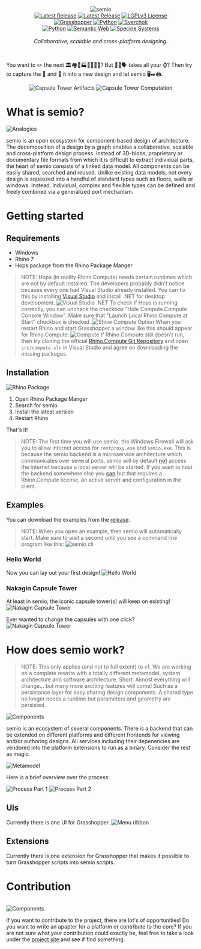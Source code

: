 <p align="center">
    <picture>
        <source media="(prefers-color-scheme: dark)" srcset="https://raw.githubusercontent.com/usalu/semio/main/resources/logo/logo-horizontal-dark.svg">
        <source media="(prefers-color-scheme: light)" srcset="https://raw.githubusercontent.com/usalu/semio/main/resources/logo/logo-horizontal.svg">
        <img alt="semio" href="https://github.com/usalu/semio/" src="https://raw.githubusercontent.com/usalu/semio/main/resources/logo/logo-horizontal.svg">
    </picture>
    <br/>
    <a href="https://doi.org/10.5281/zenodo.8419156"><img src="https://raw.githubusercontent.com/usalu/semio/main/docs/badges/doi-zenodo.svg" alt="Latest Release"></a>
    <a href="https://github.com/usalu/semio/"><img src="https://img.shields.io/github/v/release/usalu/semio?style=flat-square&color=ff344f" alt="Latest Release"></a>
    <a href="https://choosealicense.com/licenses/lgpl-3.0/"><img src="https://raw.githubusercontent.com/usalu/semio/main/docs/badges/license-LGPL_v3.svg" alt="LGPLv3 License"></a>
    <br/>
    <a href="https://www.grasshopper3d.com/"><img src="https://raw.githubusercontent.com/usalu/semio/main/docs/badges/platform-Grasshopper.svg" alt="Grasshopper"></a>
    <a href="https://www.python.org/"><img src="https://raw.githubusercontent.com/usalu/semio/main/docs/badges/platform-comming_soon(Python).svg" alt="Python"></a>
    <a href="https://nortikin.github.io/sverchok/"><img src="https://raw.githubusercontent.com/usalu/semio/main/docs/badges/platform-comming_soon(Sverchok).svg" alt="Sverchok"></a>
    <br/>
    <a href="https://www.python.org/"><img src="https://raw.githubusercontent.com/usalu/semio/main/docs/badges/powered_by-Python.svg" alt="Python"></a>
    <a href="<http://www.w3.org/2001/sw/wiki/RDF>"><img src="https://raw.githubusercontent.com/usalu/semio/main/docs/badges/powered_by-Semantic_Web.svg" alt="Semantic Web"></a>
    <a href="https://speckle.systems/"><img src="https://raw.githubusercontent.com/usalu/semio/main/docs/badges/powered_by-Speckle.svg" alt="Speckle Systems"></a>
    <br/>
    <br/>
    <i>Collaborative, scalable and cross-platform designing.</i>
</p>
<br/>

You want to <emoji>✏️</emoji> the next <emoji>🏛️🏘️🏢🏭🏫🏨⛪🕌</emoji>? But <emoji>📐🔢🗣️</emoji> takes all your <emoji>⌚</emoji>? Then try to capture the <emoji>🧬</emoji> and <emoji>💉</emoji>  it into a new design and let semio <emoji>🖥️✒️🖨️</emoji>.

<p align="center">
    <picture>
        <source media="(prefers-color-scheme: dark)" srcset="https://raw.githubusercontent.com/usalu/semio/main/docs/examples/capsuletower/artifacts-dark.svg">
        <source media="(prefers-color-scheme: light)" srcset="https://raw.githubusercontent.com/usalu/semio/main/docs/examples/capsuletower/artifacts.svg">
        <img alt="Capsule Tower Artifacts" src="https://raw.githubusercontent.com/usalu/semio/main/docs/examples/capsuletower/artifacts.svg">
    </picture>
    <picture>
        <source media="(prefers-color-scheme: dark)" srcset="https://raw.githubusercontent.com/usalu/semio/main/docs/examples/capsuletower/computation-dark.svg">
        <source media="(prefers-color-scheme: light)" srcset="https://raw.githubusercontent.com/usalu/semio/main/docs/examples/capsuletower/computation.svg">
        <img alt="Capsule Tower Computation" src="https://raw.githubusercontent.com/usalu/semio/main/docs/examples/capsuletower/computation.svg">
    </picture>
</p>

# What is semio?

<picture>
    <source media="(prefers-color-scheme: dark)" srcset="https://raw.githubusercontent.com/usalu/semio/main/docs/conceptual/analogies-dark.svg">
    <source media="(prefers-color-scheme: light)" srcset="https://raw.githubusercontent.com/usalu/semio/main/docs/conceptual/analogies.svg">
    <img alt="Analogies" src="https://raw.githubusercontent.com/usalu/semio/main/docs/conceptual/analogies.svg">
</picture>

semio is an open ecosystem for component-based design of architecture. The decomposition of a design by a graph enables a collaborative, scalable and cross-platform design process. Instead of 3D-blobs, proprietary or documentary file formats from which it is difficult to extract individual parts, the heart of semio consists of a linked data model. All components can be easily shared, searched and reused. Unlike existing data models, not every design is squeezed into a handful of standard types such as floors, walls or windows. Instead, individual, complex and flexible types can be defined and freely combined via a generalized port mechanism.

# Getting started

## Requirements
- Windows
- Rhino 7
- Hops package from the Rhino Package Manger

> NOTE: Hops (in reality Rhino.Compute) needs certain runtimes which are not by default installed. The developers probably didn't notice because every one had Visual Studio already installed. You can fix this by installing [Visual Studio](https://visualstudio.microsoft.com/) and install .NET for desktop development.
![Visual Studio .NET](https://raw.githubusercontent.com/usalu/semio/main/docs/installation/visual-studio-dotnet.png)
To check if Hops is running correctly, you can uncheck the checkbox "Hide 
Compute.Compute Console Window". Make sure that "Launch Local Rhino.Compute at Start" checkbox is checked.
![Show Compute Option](https://raw.githubusercontent.com/usalu/semio/main/docs/installation/show-compute.png)
When you restart Rhino and start Grasshopper a window like this should appear for Rhino.Compute:
![Compute](https://raw.githubusercontent.com/usalu/semio/main/docs/installation/compute.png)
If Rhino.Compute still doesn't run, then try cloning the official [Rhino.Compute Git Repository](https://github.com/mcneel/compute.rhino3d) and open `src/compute.sln` in Visual Studio and agree on downloading the missing packages.

## Installation
![Rhino Package](https://raw.githubusercontent.com/usalu/semio/main/docs/installation/rhinopackage.gif)
1. Open Rhino Package Manger
1. Search for semio
1. Install the latest version
1. Restart Rhino

That's it!

> NOTE: The first time you will use semio, the Windows Firewall will ask you to allow internet access for
`restproxy.exe` and `semio.exe`. This is because the semio backend is a microservice architecture which communicates over several ports. semio will by default **<ins>not</ins>** access the internet because a local server will be started. If you want to host the backend somewhere else you **<ins>can</ins>** but that requires a Rhino.Compute license, an active server and configuration in the client.

## Examples

You can download the examples from the [release](https://github.com/usalu/semio/releases/download/1.0/examples.zip).

> NOTE: When you open an example, then semio will automatically start. Make sure to wait a second until you see a command line program like this: ![semio cli](https://raw.githubusercontent.com/usalu/semio/main/docs/examples/semiocli.png)

### Hello World
Now you can lay out your first design!
![Hello World](https://raw.githubusercontent.com/usalu/semio/main/docs/examples/helloworld/grasshopper.gif)

### Nakagin Capsule Tower
At least in semio, the iconic capsule tower(s) will keep on existing!
![Nakagin Capsule Tower](https://raw.githubusercontent.com/usalu/semio/main/docs/examples/capsuletower/grasshopper.gif)

Ever wanted to change the capsules with one click?
![Nakagin Capsule Tower](https://raw.githubusercontent.com/usalu/semio/main/docs/examples/capsuletower/grasshopper-variant.gif)

# How does semio work?

>NOTE: This only applies (and not to full extent) to v1. We are working on a complete rewrite with a totally different metamodel, system architecture and software architecture. Short: Almost everything will change... but many more exciting features will come! Such as a persistance layer for easy sharing design components. A shared type no longer needs a runtime but parameters and geometry are persisted.

<picture>
    <source media="(prefers-color-scheme: dark)" srcset="https://raw.githubusercontent.com/usalu/semio/main/docs/softwarequality/systemarchitecture/componentsdiagram-dark.svg">
    <source media="(prefers-color-scheme: light)" srcset="https://raw.githubusercontent.com/usalu/semio/main/docs/softwarequality/systemarchitecture/componentsdiagram.svg">
    <img alt="Components" src="https://raw.githubusercontent.com/usalu/semio/main/docs/softwarequality/systemarchitecture/componentsdiagram.svg">
</picture>

semio is an ecosystem of several components. There is a backend that can be extended on different platforms and different frontends for viewing and/or authoring designs. All services including their depenencies are vendored into the platform extensions to run as a binary. Consider the rest as magic.

<picture>
    <source media="(prefers-color-scheme: dark)" srcset="https://raw.githubusercontent.com/usalu/semio/main/docs/softwarequality/softwarearchitecture/metamodel-dark.svg">
    <source media="(prefers-color-scheme: light)" srcset="https://raw.githubusercontent.com/usalu/semio/main/docs/softwarequality/softwarearchitecture/metamodel.svg">
    <img alt="Metamodel" src="https://raw.githubusercontent.com/usalu/semio/main/docs/softwarequality/softwarearchitecture/metamodel.svg">
</picture>

Here is a brief overview over the process:

<picture>
    <source media="(prefers-color-scheme: dark)" srcset="https://raw.githubusercontent.com/usalu/semio/main/docs/softwarequality/softwarearchitecture/designprocessmodel-dark.svg">
    <source media="(prefers-color-scheme: light)" srcset="https://raw.githubusercontent.com/usalu/semio/main/docs/softwarequality/softwarearchitecture/designprocessmodel.svg">
    <img alt="Process Part 1" src="https://raw.githubusercontent.com/usalu/semio/main/docs/softwarequality/softwarearchitecture/designprocessmodel.svg">
</picture>

<picture>
    <source media="(prefers-color-scheme: dark)" srcset="https://raw.githubusercontent.com/usalu/semio/main/docs/softwarequality/softwarearchitecture/designprocessmodel2-dark.svg">
    <source media="(prefers-color-scheme: light)" srcset="https://raw.githubusercontent.com/usalu/semio/main/docs/softwarequality/softwarearchitecture/designprocessmodel2.svg">
    <img alt="Process Part 2" src="https://raw.githubusercontent.com/usalu/semio/main/docs/softwarequality/softwarearchitecture/designprocessmodel2.svg">
</picture>

## UIs

Currently there is one UI for Grasshopper.
![Menu ribbon](https://raw.githubusercontent.com/usalu/semio/main/docs/adapters/grasshopper/ribbon.png)

## Extensions

Currently there is one extension for Grasshopper that makes it possible to turn Grasshopper scripts into semio scripts.

# Contribution

![]()

<picture>
    <source media="(prefers-color-scheme: dark)" srcset="https://raw.githubusercontent.com/usalu/semio/main/docs/softwarequality/softwarearchitecture/frameworkrelationships-dark.svg">
    <source media="(prefers-color-scheme: light)" srcset="https://raw.githubusercontent.com/usalu/semio/main/docs/softwarequality/softwarearchitecture/frameworkrelationships.svg">
    <img alt="Components" src="https://raw.githubusercontent.com/usalu/semio/main/docs/softwarequality/softwarearchitecture/frameworkrelationships.svg">
</picture>


If you want to contribute to the project, there are lot's of opportunities! Do you want to write an apapter for a platform or contribute to the core?
If you are not sure what your contribution could exactly be, feel free to take a look under the [project site](https://github.com/users/usalu/projects/2) and see if find something.